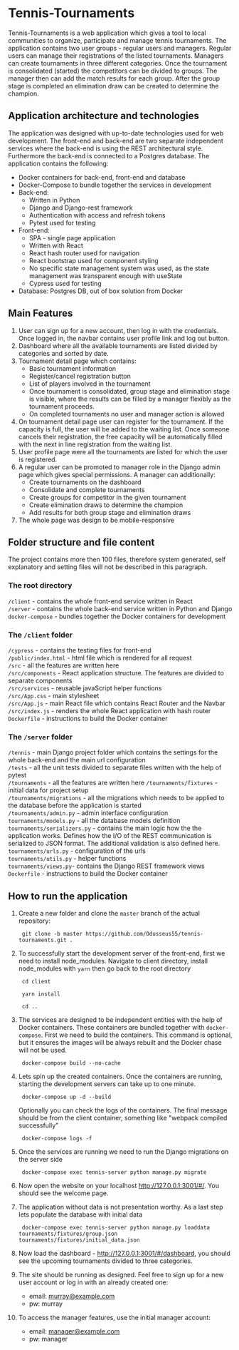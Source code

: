 # Tennis-Tournaments

Tennis-Tournaments is a web application which gives a tool to local communities to organize, participate and manage tennis tournaments. The application contains two user groups - regular users and managers. Regular users can manage their registrations of the listed tournaments. Managers can create tournaments in three different categories. Once the tournament is consolidated (started) the competitors can be divided to groups. The manager then can add the match results for each group. After the group stage is completed an elimination draw can be created to determine the champion.

## Application architecture and technologies

The application was designed with up-to-date technologies used for web development. The front-end and back-end are two separate independent services where the back-end is using the REST architectural style. Furthermore the back-end is connected to a Postgres database. The application contains the following:

- Docker containers for back-end, front-end and database
- Docker-Compose to bundle together the services in development
- Back-end:
  - Written in Python
  - Django and Django-rest framework
  - Authentication with access and refresh tokens
  - Pytest used for testing
- Front-end:
  - SPA - single page application
  - Written with React
  - React hash router used for navigation
  - React bootstrap used for component styling
  - No specific state management system was used, as the state management was transparent enough with useState
  - Cypress used for testing
- Database: Postgres DB, out of box solution from Docker

## Main Features

1. User can sign up for a new account, then log in with the credentials. Once logged in, the navbar contains user profile link and log out button.
2. Dashboard where all the available tournaments are listed divided by categories and sorted by date.
3. Tournament detail page which contains:
   - Basic tournament information
   - Register/cancel registration button
   - List of players involved in the tournament
   - Once tournament is consolidated, group stage and elimination stage is visible, where the results can be filled by a manager flexibly as the tournament proceeds.
   - On completed tournaments no user and manager action is allowed
4. On tournament detail page user can register for the tournament. If the capacity is full, the user will be added to the waiting list. Once someone cancels their registration, the free capacity will be automatically filled with the next in line registration from the waiting list.
5. User profile page were all the tournaments are listed for which the user is registered.
6. A regular user can be promoted to manager role in the Django admin page which gives special permissions. A manager can additionally:
    - Create tournaments on the dashboard
    - Consolidate and complete tournaments
    - Create groups for competitor in the given tournament
    - Create elimination draws to determine the champion
    - Add results for both group stage and elimination draws
7. The whole page was design to be mobile-responsive

## Folder structure and file content

The project contains more then 100 files, therefore system generated, self explanatory and setting files will not be described in this paragraph.

### The root directory

`/client` - contains the whole front-end service written in React  
`/server` - contains the whole back-end service written in Python and Django  
`docker-compose` - bundles together the Docker containers for development

### The `/client` folder

`/cypress` - contains the testing files for front-end  
`/public/index.html` - html file which is rendered for all request  
`/src` - all the features are written here  
`/src/components` - React application structure. The features are divided to separate components  
`/src/services` - reusable javaScript helper functions  
`/src/App.css` - main stylesheet  
`/src/App.js` - main React file which contains React Router and the Navbar  
`/src/index.js` - renders the whole React application with hash router  
`Dockerfile` - instructions to build the Docker container

### The `/server` folder

`/tennis` - main Django project folder which contains the settings for the whole back-end and the main url configuration  
`/tests` - all the unit tests divided to separate files written with the help of pytest  
`/tournaments` - all the features are written here
`/tournaments/fixtures` - initial data for project setup  
`/tournaments/migrations` - all the migrations which needs to be applied to the database before the application is started  
`/tournaments/admin.py` - admin interface configuration  
`tournaments/models.py` - all the database models definition  
`tournaments/serializers.py` - contains the main logic how the the application works. Defines how the I/O of the REST communication is serialized to JSON format. The additional validation is also defined here.  
`tournaments/urls.py` - configuration of the urls  
`tournaments/utils.py` - helper functions  
`tournaments/views.py`- contains the Django REST framework views  
`Dockerfile` - instructions to build the Docker container  

## How to run the application

1. Create a new folder and clone the
`master` branch of the actual repository:

        git clone -b master https://github.com/Odusseus55/tennis-tournaments.git .

2. To successfully start the development server of the front-end, first we need to install node_modules. Navigate to client directory, install node_modules with `yarn` then go back to the root directory

        cd client

        yarn install

        cd ..

3. The services are designed to be independent entities with the help of Docker containers. These containers are bundled together with `docker-compose`. First we need to build the containers. This command is optional, but it ensures the images will be always rebuilt and the Docker chase will not be used.

        docker-compose build --no-cache

4. Lets spin up the created containers. Once the containers are running, starting the development servers can take up to one minute.

        docker-compose up -d --build

    Optionally you can check the logs of the containers.  The final message should be from the client container, something like "webpack compiled successfully”

        docker-compose logs -f

5. Once the services are running we need to run the Django migrations on the server side

        docker-compose exec tennis-server python manage.py migrate

6. Now open the website on your localhost <http://127.0.0.1:3001/#/>. You should see the welcome page.

7. The application without data is not presentation worthy. As a last step lets populate the database with initial data

        docker-compose exec tennis-server python manage.py loaddata tournaments/fixtures/group.json tournaments/fixtures/initial_data.json

8. Now load the dashboard - <http://127.0.0.1:3001/#/dashboard>, you should see the upcoming tournaments divided to three categories.

9. The site should be running as designed. Feel free to sign up for a new user account or log in with an already created one:
    - email: murray@example.com
    - pw: murray

10. To access the manager features, use the initial manager account:
    - email: manager@example.com
    - pw: manager

